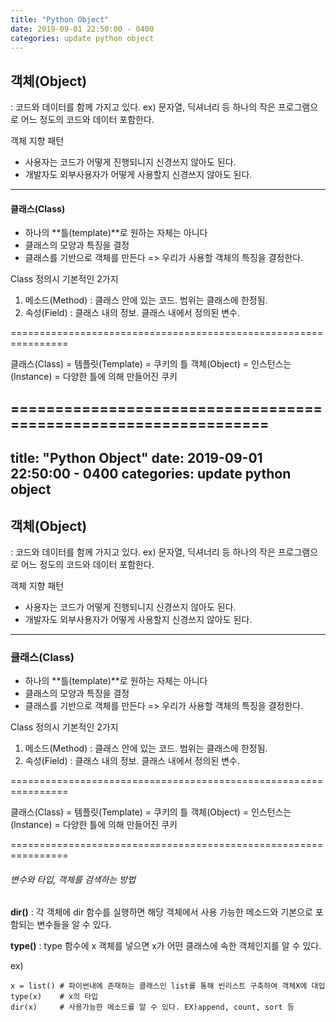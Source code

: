 ```yaml
---
title: "Python Object"
date: 2019-09-01 22:50:00 - 0400
categories: update python object
---
```


## 객체(Object)

: 코드와 데이터를 함께 가지고 있다.
ex) 문자열, 딕셔너리 등 하나의 작은 프로그램으로 어느 정도의 코드와 데이터 포함한다.

객체 지향 패턴
- 사용자는 코드가 어떻게 진행되니지 신경쓰지 않아도 된다.
- 개발자도 외부사용자가 어떻게 사용할지 신경쓰지 않아도 된다.

- - -

#### 클래스(Class)
-  하나의 **틀(template)**로 원하는 자체는 아니다
-  클래스의 모양과 특징을 결정
-  클래스를 기반으로 객체를 만든다
 => 우리가 사용할 객체의 특징을 결정한다.
 
 Class 정의시 기본적인 2가지
 1. 메소드(Method) : 클래스 안에 있는 코드. 범위는 클래스에 한정됨.
 2. 속성(Field) : 클래스 내의 정보. 클래스 내에서 정의된 변수.

================================================================

 클래스(Class) = 템플릿(Template) = 쿠키의 틀
 객체(Object) = 인스턴스는 (Instance) = 다양한 틀에 의해 만들어진 쿠키
 
================================================================
---
title: "Python Object"
date: 2019-09-01 22:50:00 - 0400
categories: update python object
---

## 객체(Object)

: 코드와 데이터를 함께 가지고 있다.
ex) 문자열, 딕셔너리 등 하나의 작은 프로그램으로 어느 정도의 코드와 데이터 포함한다.

객체 지향 패턴
- 사용자는 코드가 어떻게 진행되니지 신경쓰지 않아도 된다.
- 개발자도 외부사용자가 어떻게 사용할지 신경쓰지 않아도 된다.

- - -

### 클래스(Class)
-  하나의 **틀(template)**로 원하는 자체는 아니다
-  클래스의 모양과 특징을 결정
-  클래스를 기반으로 객체를 만든다
 => 우리가 사용할 객체의 특징을 결정한다.
 
 Class 정의시 기본적인 2가지
 1. 메소드(Method) : 클래스 안에 있는 코드. 범위는 클래스에 한정됨.
 2. 속성(Field) : 클래스 내의 정보. 클래스 내에서 정의된 변수.

================================================================

 클래스(Class) = 템플릿(Template) = 쿠키의 틀
 객체(Object) = 인스턴스는 (Instance) = 다양한 틀에 의해 만들어진 쿠키
 
================================================================

###### 변수와 타입, 객체를 검색하는 방법

**dir()**
: 각 객체에 dir 함수를 실행하면 해당 객체에서 사용 가능한 메소드와 기본으로 포함되는 변수들을 알 수 있다.

**type()**
: type 함수에 x 객체를 넣으면 x가 어떤 클래스에 속한 객체인지를 알 수 있다.

ex)
```
x = list() # 파이썬내에 존재하는 클래스인 list를 통해 빈리스트 구축하여 객체X에 대입
type(x)    # x의 타입
dir(x)     # 사용가능한 메소드를 알 수 있다. EX)append, count, sort 등

```
